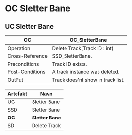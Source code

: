 # OC Sletter Bane
## UC Sletter Bane
|OC|OC_SletterBane
|----|----|
|Operation|Delete Track(Track ID : int)
Cross-Reference| SSD_SletterBane.
Preconditions| Track ID exists.
Post-Conditions| A track instance was deleted.
OutPut | Track does'nt show in track list.

|Artefakt| Navn |
| - |-  |
|UC| Sletter Bane|
|SSD| Sletter Bane |
|**OC**| **Sletter Bane**|
|SD| Delete Track |